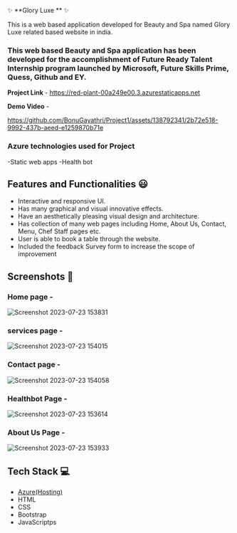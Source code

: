  ✨ **Glory Luxe ** ✨

This is a web based application developed for Beauty and Spa named Glory Luxe related based website in india.

### This web based Beauty and Spa application has been developed for the accomplishment of Future Ready Talent Internship program launched by Microsoft, Future Skills Prime, Quess, Github and EY.

**Project Link** - https://red-plant-00a249e00.3.azurestaticapps.net

**Demo Video** -  

https://github.com/BonuGayathri/Project1/assets/138792341/2b72e518-9992-437b-aeed-e1259870b71e

### Azure technologies used for Project

-Static web apps
-Health bot

## Features and Functionalities 😃

- Interactive and responsive UI.
- Has many graphical and visual innovative effects.
- Have an aesthetically pleasing visual design and architecture.
- Has collection of many web pages including Home, About Us, Contact, Menu, Chef Staff pages etc.
- User is able to book a table through the website.
- Included the feedback Survey form to increase the scope of improvement 

## Screenshots 📸
### Home page -   
![Screenshot 2023-07-23 153831](https://github.com/BonuGayathri/Project1/assets/138792341/2c00ec15-f46f-48e0-bdb2-97b621131c79)


### services page -
![Screenshot 2023-07-23 154015](https://github.com/BonuGayathri/Project1/assets/138792341/d3d3a4f9-c2a5-4988-b9b9-3fbcef917094)

### Contact page -
![Screenshot 2023-07-23 154058](https://github.com/BonuGayathri/Project1/assets/138792341/4fa24677-635a-4799-a4d3-1dedc3f2cdee)

### Healthbot Page -
![Screenshot 2023-07-23 153614](https://github.com/BonuGayathri/Project1/assets/138792341/fe1107a0-9055-4e63-8612-4e4a7adf64c9)

### About Us Page -

![Screenshot 2023-07-23 153933](https://github.com/BonuGayathri/Project1/assets/138792341/f22f4e18-5d1d-402c-9178-217beb1056c8)

## Tech Stack 💻

- [Azure(Hosting)](https://azure.microsoft.com/en-in/features/azure-portal/)
- HTML
- CSS
- Bootstrap
- JavaScriptps
  
